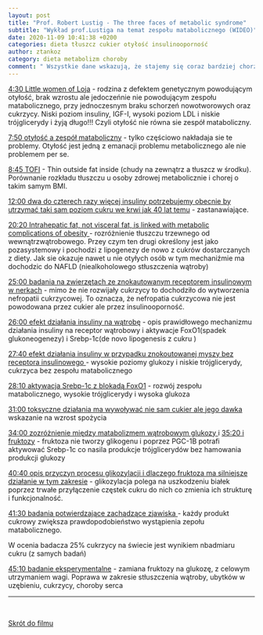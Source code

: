 ```yaml
---
layout: post
title: "Prof. Robert Lustig - The three faces of metabolic syndrome"
subtitle: "Wykład prof.Lustiga na temat zespołu matabolicznego (WIDEO)"
date: 2020-11-09 10:41:38 +0200
categories: dieta tłuszcz cukier otyłość insulinooporność
author: ztankoz
category: dieta metabolizm choroby
comment: " Wszystkie dane wskazują, że stajemy się coraz bardziej chorzy. Autor wykładu dostrzega związek cukru jako czynnika toksycznego z zespołem matabolicznym rozumianym jako selektywna insulinooporność głównie w zakresie wątroby."
---
```


[4:30 Little women of Loja](https://youtu.be/kDJsxw0uMLM?t=266) - rodzina z defektem genetycznym powodującym otyłość, brak wzrostu ale jedoczeńnie nie powodującym zespołu matabolicznego, przy jednoczesnym braku schorzeń nowotworowych oraz cukrzycy. Niski poziom insuliny, IGF-I, wysoki poziom LDL i niskie trójglicerydy i żyją długo!!! Czyli otyłość nie równa sie zespół mataboliczny.

[7:50 otyłość a zespół mataboliczny](https://youtu.be/kDJsxw0uMLM?t=469) - tylko częściowo nakładaja sie te problemy. Otyłość jest jedną z emanacji problemu metabolicznego ale nie problemem per se.

[8:45 TOFI](https://youtu.be/kDJsxw0uMLM) - Thin outside fat inside (chudy na zewnątrz a tłuszcz w środku). Porównanie rozkładu tłuszczu u osoby zdrowej metabolicznie i chorej o takim samym BMI.

[12:00 dwa do czterech razy więcej insuliny potrzebujemy obecnie by utrzymać taki sam poziom cukru we krwi jak 40 lat temu](https://youtu.be/kDJsxw0uMLM?t=724) - zastanawiające.

[20:20 Intrahepatic fat, not visceral fat, is linked with metabolic complications of obesity ](https://youtu.be/kDJsxw0uMLM?t=1225) - rozróżnienie tłuszczu trzewnego od wewnątrzwątrobowego. Przey czym ten drugi określony jest jako pozasystemowy i pochodzi z lipogenezy de nowo z cukrów dostarczanych z diety. Jak sie okazuje nawet u nie otyłych osób w tym mechaniźmie ma dochodzic do NAFLD (niealkoholowego stłuszczenia wątroby)

[25:00 badania na zwierzętach ze znokautowanym receptorem insulinowym w nerkach](https://youtu.be/kDJsxw0uMLM?t=1499) - mimo że nie rozwijały cukrzycy to dochodziło do wytworzenia nefropatii cukrzycowej. To oznacza, że nefropatia cukrzycowa nie jest powodowana przez cukier ale przez insulinooporność.

[26:00 efekt działania insuliny na wątrobę](https://youtu.be/kDJsxw0uMLM?t=1567) - opis prawidłowego mechanizmu działania insuliny na receptor wątrobowy i aktywacje FoxO1(spadek glukoneogenezy) i Srebp-1c(de novo lipogenesis z cukru )

[27:40 efekt działania insuliny w przypadku znokoutowanej myszy bez receptora insulinowego ](https://youtu.be/kDJsxw0uMLM?t=1663) - wysokie poziomy glukozy i niskie trójglicerydy, cukrzyca bez zespołu matabolicznego

[28:10 aktywacja Srebp-1c z blokadą FoxO1](https://youtu.be/kDJsxw0uMLM?t=1692) - rozwój zespołu matabolicznego, wysokie trójglicerydy i wysoka glukoza

[31:00 toksyczne działania ma wywoływać nie sam cukier ale jego dawka ](https://youtu.be/kDJsxw0uMLM?t=1919) wskazanie na wzrost spożycia

[34:00 zozróżnienie między matabolizmem wątrobowym glukozy ](https://youtu.be/kDJsxw0uMLM?t=2045) i [35:20 i fruktozy](https://youtu.be/kDJsxw0uMLM?t=2120) - fruktoza nie tworzy glikogenu i poprzez PGC-1B potrafi aktywować Srebp-1c co nasila produkcje trójglicerydów bez hamowania produkcji glukozy

[40:40 opis przyczyn procesu glikozylacji i dlaczego fruktoza ma silniejsze działanie w tym zakresie](https://youtu.be/kDJsxw0uMLM?t=2450) - glikozylacja polega na uszkodzeniu białek poprzez trwałe przyłączenie częstek cukru do nich co zmienia ich strukturę i funkcjonalność.

[41:30 badania potwierdzające zachądzące zjawiska ](https://youtu.be/kDJsxw0uMLM?t=2486) - każdy produkt cukrowy zwiększa prawdopodobieństwo wystąpienia zepołu matabolicznego.

W ocenia badacza 25% cukrzycy na świecie jest wynikiem nbadmiaru cukru (z samych badań)

[45:10 badanie eksperymentalne](https://youtu.be/kDJsxw0uMLM?t=2707) - zamiana fruktozy na glukozę, z celowym utrzymaniem wagi. Poprawa w zakresie stłuszczenia wątroby, ubytków w uzębieniu, cukrzycy, choroby serca

<hr>
<br>

[Skrót do filmu](https://youtu.be/kDJsxw0uMLM)

